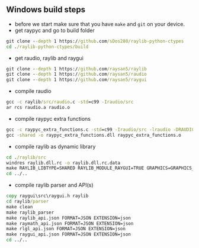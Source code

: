 ## Windows build steps

* before we start make sure that you have `make` and `git` on your device.
* get raypyc and go to build folder
```cmd
git clone --depth 1 https://github.com/sDos280/raylib-python-ctypes
cd ./raylib-python-ctypes/build
```
* get raudio, raylib and raygui 

```cmd
git clone --depth 1 https://github.com/raysan5/raylib
git clone --depth 1 https://github.com/raysan5/raudio
git clone --depth 1 https://github.com/raysan5/raygui
```

* compile raudio

```cmd
gcc -c raylib/src/raudio.c -std=c99 -Iraudio/src
ar rcs raudio.a raudio.o
```

* compile raypyc extra functions

```cmd
gcc -c raypyc_extra_functions.c -std=c99 -Iraudio/src -lraudio -DRAUDIO_STANDALONE
gcc -shared -o raypyc_extra_functions.dll raypyc_extra_functions.o
```

* compile raylib as dynamic library

```cmd
cd ./raylib/src
windres raylib.dll.rc -o raylib.dll.rc.data
make RAYLIB_LIBTYPE=SHARED RAYLIB_MODULE_RAYGUI=TRUE GRAPHICS=GRAPHICS_API_OPENGL_43
cd ../..
```

* compile raylib parser and API(s)

```cmd
copy raygui\src\raygui.h raylib
cd raylib/parser
make clean
make raylib_parser
make raylib_api.json FORMAT=JSON EXTENSION=json
make raymath_api.json FORMAT=JSON EXTENSION=json
make rlgl_api.json FORMAT=JSON EXTENSION=json
make raygui_api.json FORMAT=JSON EXTENSION=json
cd ../..
```
